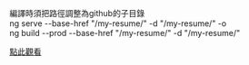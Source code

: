 編譯時須把路徑調整為github的子目錄  
ng serve --base-href "/my-resume/" -d "/my-resume/" -o  
ng build --prod --base-href "/my-resume/" -d "/my-resume/"  
  
[點此觀看](https://ao6swind.github.io/my-resume)  